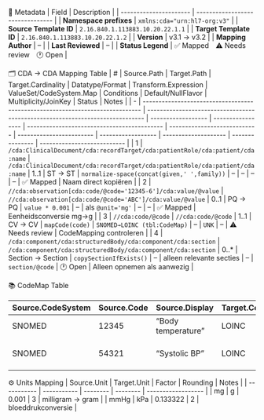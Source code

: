🧩 Metadata
| Field                  | Description                      |
| ---------------------- | -------------------------------- |
| **Namespace prefixes** | `xmlns:cda="urn:hl7-org:v3"`     |
| **Source Template ID** | `2.16.840.1.113883.10.20.22.1.1` |
| **Target Template ID** | `2.16.840.1.113883.10.20.22.1.2` |
| **Version**            | v3.1 → v3.2                      |
| **Mapping Author**     | –                                |
| **Last Reviewed**      | –                                |
| **Status Legend**      | ✅ Mapped ⚠️ Needs review 🕐 Open |


🗂️ CDA → CDA Mapping Table
| # | Source.Path                                                                   | Target.Path                                                                   | Target.Cardinality | Datatype/Format   | Transform.Expression                        | ValueSet/CodeSystem.Map      | Conditions               | Default/NullFlavor | Multiplicity/JoinKey | Status          | Notes                       |
| - | ----------------------------------------------------------------------------- | ----------------------------------------------------------------------------- | ------------------ | ----------------- | ------------------------------------------- | ---------------------------- | ------------------------ | ------------------ | -------------------- | --------------- | --------------------------- |
| 1 | `/cda:ClinicalDocument/cda:recordTarget/cda:patientRole/cda:patient/cda:name` | `/cda:ClinicalDocument/cda:recordTarget/cda:patientRole/cda:patient/cda:name` | 1..1               | ST → ST           | `normalize-space(concat(given,' ',family))` | –                            | –                        | –                  | –                    | ✅ Mapped        | Naam direct kopiëren        |
| 2 | `//cda:observation[cda:code/@code='12345-6']/cda:value/@value`                | `//cda:observation[cda:code/@code='ABC']/cda:value/@value`                    | 0..1               | PQ → PQ           | `value * 0.001`                             | –                            | als `@unit='mg'`         | –                  | –                    | ✅ Mapped        | Eenheidsconversie mg→g      |
| 3 | `//cda:code/@code`                                                            | `//cda:code/@code`                                                            | 1..1               | CV → CV           | `mapCode(code)`                             | `SNOMED→LOINC (tbl:CodeMap)` | –                        | `UNK`              | –                    | ⚠️ Needs review | CodeMapping controleren     |
| 4 | `/cda:component/cda:structuredBody/cda:component/cda:section`                 | `/cda:component/cda:structuredBody/cda:component/cda:section`                 | 0..*               | Section → Section | `copySectionIfExists()`                     | –                            | alleen relevante secties | –                  | `section/@code`      | 🕐 Open         | Alleen opnemen als aanwezig |

📚 CodeMap Table

| Source.CodeSystem | Source.Code | Source.Display     | Target.CodeSystem | Target.Code | Target.Display            | Validity/Version | Notes      |
| ----------------- | ----------- | ------------------ | ----------------- | ----------- | ------------------------- | ---------------- | ---------- |
| SNOMED            | 12345       | “Body temperature” | LOINC             | 8310-5      | “Body temperature”        | v2025-03         | 1:1 match  |
| SNOMED            | 54321       | “Systolic BP”      | LOINC             | 8480-6      | “Systolic blood pressure” | v2025-03         | Unit check |

⚙️ Units Mapping
| Source.Unit | Target.Unit | Factor   | Rounding | Notes              |
| ----------- | ----------- | -------- | -------- | ------------------ |
| mg          | g           | 0.001    | 3        | milligram → gram   |
| mmHg        | kPa         | 0.133322 | 2        | bloeddrukconversie |


